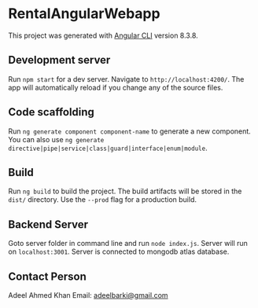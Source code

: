 # RentalAngularWebapp

This project was generated with [Angular CLI](https://github.com/angular/angular-cli) version 8.3.8.

## Development server

Run `npm start` for a dev server. Navigate to `http://localhost:4200/`. The app will automatically reload if you change any of the source files.

## Code scaffolding

Run `ng generate component component-name` to generate a new component. You can also use `ng generate directive|pipe|service|class|guard|interface|enum|module`.

## Build

Run `ng build` to build the project. The build artifacts will be stored in the `dist/` directory. Use the `--prod` flag for a production build.

## Backend Server

Goto server folder in command line and run `node index.js`. Server will run on `localhost:3001`. Server is connected to mongodb atlas database. 

## Contact Person

Adeel Ahmed Khan
Email: adeelbarki@gmail.com



